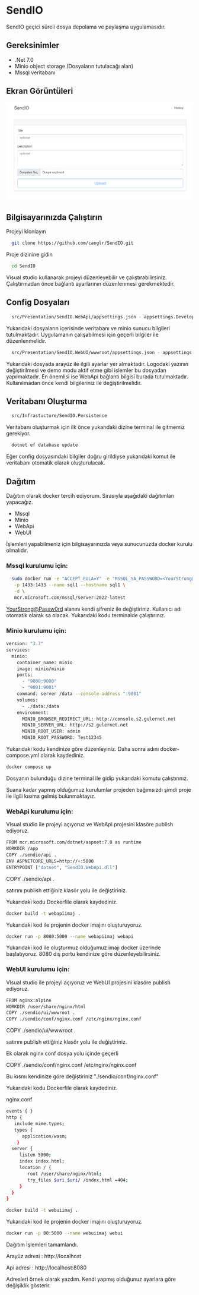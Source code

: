 
# SendIO

SendIO geçici süreli dosya depolama ve paylaşma uygulamasıdır.


## Gereksinimler

- .Net 7.0
- Minio object storage (Dosyaların tutulacağı alan)
- Mssql veritabanı

  
## Ekran Görüntüleri

![Uygulama Ekran Görüntüsü](https://github.com/canglr/SendIO/blob/9516b879103f4fca67e972ec244fcffdb180a667/other/image/01.png)

  
## Bilgisayarınızda Çalıştırın

Projeyi klonlayın

```bash
  git clone https://github.com/canglr/SendIO.git
```

Proje dizinine gidin

```bash
  cd SendIO
```
Visual studio kullanarak projeyi düzenleyebilir ve çalıştırabilirsiniz. Çalıştırmadan önce bağlantı ayarlarının düzenlenmesi gerekmektedir.


  
## Config Dosyaları

```bash
  src/Presentation/SendIO.WebApi/appsettings.json - appsettings.Development.json 
```
Yukarıdaki dosyaların içerisinde veritabanı ve minio sunucu bilgileri tutulmaktadır.
Uygulamanın çalışabilmesi için geçerli bilgiler ile düzenlenmelidir.

```bash
  src/Presentation/SendIO.WebUI/wwwroot/appsettings.json - appsettings.Development.json 
```
Yukarıdaki dosyada arayüz ile ilgili ayarlar yer almaktadır. Logodaki yazının değiştirilmesi ve demo modu aktif etme gibi işlemler bu dosyadan yapılmaktadır. En önemlisi ise WebApi bağlantı bilgisi burada tutulmaktadır. Kullanılmadan önce kendi bilgileriniz ile değiştirilmelidir.
## Veritabanı Oluşturma

```bash
  src/Infrastucture/SendIO.Persistence
```
Veritabanı oluşturmak için ilk önce yukarıdaki dizine terminal ile gitmemiz gerekiyor.

```bash
  dotnet ef database update
```
Eğer config dosyasındaki bilgiler doğru girildiyse yukarıdaki komut ile veritabanı otomatik olarak oluşturulacak.
## Dağıtım

Dağıtım olarak docker tercih ediyorum. Sırasıyla aşağıdaki dağıtımları yapacağız.

- Mssql
- Minio
- WebApi
- WebUI

İşlemleri yapabilmeniz için bilgisayarınızda veya sunucunuzda docker kurulu olmalıdır.

### Mssql kurulumu için:

```bash
  sudo docker run -e "ACCEPT_EULA=Y" -e "MSSQL_SA_PASSWORD=<YourStrong@Passw0rd>" \
   -p 1433:1433 --name sql1 --hostname sql1 \
   -d \
   mcr.microsoft.com/mssql/server:2022-latest
```
<YourStrong@Passw0rd> alanını kendi şifreniz ile değiştiriniz. Kullanıcı adı otomatik olarak sa olacak.
Yukarıdaki kodu terminalde çalıştırınız.

### Minio kurulumu için:

```bash
version: "3.7"
services:
  minio:
    container_name: minio
    image: minio/minio
    ports:
      - "9000:9000"
      - "9001:9001"
    command: server /data --console-address ":9001"
    volumes:
      - ./data:/data
    environment:
      MINIO_BROWSER_REDIRECT_URL: http://console.s2.gulernet.net
      MINIO_SERVER_URL: http://s2.gulernet.net
      MINIO_ROOT_USER: admin
      MINIO_ROOT_PASSWORD: Test12345
```
Yukarıdaki kodu kendinize göre düzenleyiniz. Daha sonra adını docker-compose.yml olarak kaydediniz.

```bash
docker compose up
```

Dosyanın bulunduğu dizine terminal ile gidip yukarıdaki komutu çalıştırınız.

Şuana kadar yapmış olduğumuz kurulumlar projeden bağımsızdı şimdi proje ile ilgili kısıma gelmiş bulunmaktayız.

### WebApi kurulumu için:

Visual studio ile projeyi açıyoruz ve WebApi projesini klasöre publish ediyoruz.

```bash
FROM mcr.microsoft.com/dotnet/aspnet:7.0 as runtime
WORKDIR /app
COPY ./sendio/api .
ENV ASPNETCORE_URLS=http://+:5000
ENTRYPOINT ["dotnet", "SendIO.WebApi.dll"]
```

COPY ./sendio/api . 

satırını publish ettiğiniz klasör yolu ile değiştiriniz.

Yukarıdaki kodu Dockerfile olarak kaydediniz.

```bash
docker build -t webapiimaj .
```
Yukarıdaki kod ile projenin docker imajını oluşturuyoruz.

```bash
docker run -p 8080:5000 --name webapiimaj webapi
```

Yukarıdaki kod ile oluşturmuz olduğumuz imajı docker üzerinde başlatıyoruz.
8080 dış portu kendinize göre düzenleyebilirsiniz.

### WebUI kurulumu için:

Visual studio ile projeyi açıyoruz ve WebUI projesini klasöre publish ediyoruz.

```bash
FROM nginx:alpine
WORKDIR /user/share/nginx/html
COPY ./sendio/ui/wwwroot .
COPY ./sendio/conf/nginx.conf /etc/nginx/nginx.conf
```

COPY ./sendio/ui/wwwroot . 

satırını publish ettiğiniz klasör yolu ile değiştiriniz.

Ek olarak nginx conf dosya yolu içinde geçerli

COPY ./sendio/conf/nginx.conf /etc/nginx/nginx.conf

Bu kısmı kendinize göre değiştiriniz "./sendio/conf/nginx.conf"

Yukarıdaki kodu Dockerfile olarak kaydediniz.


nginx.conf
```bash
events { }
http {
   include mime.types;
   types {
      application/wasm;
    }
  server {
     listen 5000;
     index index.html;
     location / {
        root /user/share/nginx/html;
        try_files $uri $uri/ /index.html =404;
     }
  }
}
```

```bash
docker build -t webuiimaj .
```
Yukarıdaki kod ile projenin docker imajını oluşturuyoruz.

```bash
docker run -p 80:5000 --name webuiimaj webui
```

Dağıtım İşlemleri tamamlandı.

Arayüz adresi : http://localhost

Api adresi : http://localhost:8080

Adresleri örnek olarak yazdım. Kendi yapmış olduğunuz ayarlara göre değişiklik gösterir.
